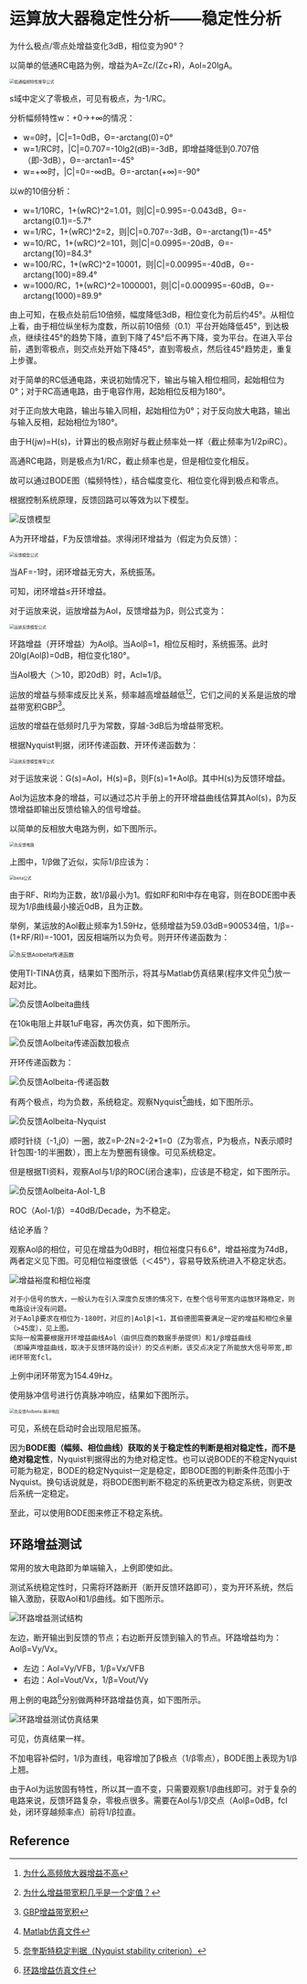 # 运算放大器稳定性分析——稳定性分析

为什么极点/零点处增益变化3dB，相位变为90°？

以简单的低通RC电路为例，增益为A=Zc/(Zc+R)，Aol=20lgA。

<img src="https://mythidea.oss-cn-beijing.aliyuncs.com/%E4%BD%8E%E9%80%9A%E5%B9%85%E9%A2%91%E7%89%B9%E6%80%A7%E6%8E%A8%E5%AF%BC%E5%85%AC%E5%BC%8F.png" alt="低通幅频特性推导公式" style="zoom:50%;" />

s域中定义了零极点，可见有极点，为-1/RC。



分析幅频特性w：+0->+∞的情况：

- w=0时，|C|=1=0dB，Θ=-arctang(0)=0°
- w=1/RC时，|C|=0.707=-10lg2(dB)=-3dB，即增益降低到0.707倍（即-3dB），Θ=-arctan1=-45°
- w=+∞时，|C|=0=-∞dB。Θ=-arctan(+∞)=-90°

以w的10倍分析：

- w=1/10RC，1+(wRC)^2=1.01，则|C|=0.995=-0.043dB，Θ=-arctang(0.1)=-5.7°
- w=1/RC，1+(wRC)^2=2，则|C|=0.707=-3dB，Θ=-arctang(1)=-45°
- w=10/RC，1+(wRC)^2=101，则|C|=0.0995=-20dB，Θ=-arctang(10)=84.3°
- w=100/RC，1+(wRC)^2=10001，则|C|=0.00995=-40dB，Θ=-arctang(100)=89.4°
- w=1000/RC，1+(wRC)^2=1000001，则|C|=0.000995=-60dB，Θ=-arctang(1000)=89.9°

由上可知，在极点处前后10倍频，幅度降低3dB，相位变化为前后约45°。从相位上看，由于相位纵坐标为度数，所以前10倍频（0.1）平台开始降低45°，到达极点，继续往45°的趋势下降，直到下降了45°后不再下降，变为平台。在进入平台前，遇到零极点，则交点处开始下降45°，直到零极点，然后往45°趋势走，重复上步骤。



对于简单的RC低通电路，来说初始情况下，输出与输入相位相同，起始相位为0°；对于RC高通电路，由于电容作用，起始相位反相为180°。

对于正向放大电路，输出与输入同相，起始相位为0°；对于反向放大电路，输出与输入反相，起始相位为180°。



由于H(jw)=H(s)，计算出的极点刚好与截止频率处一样（截止频率为1/2piRC）。 

高通RC电路，则是极点为1/RC，截止频率也是，但是相位变化相反。

故可以通过BODE图（幅频特性），结合幅度变化、相位变化得到极点和零点。



根据控制系统原理，反馈回路可以等效为以下模型。

![反馈模型](https://mythidea.oss-cn-beijing.aliyuncs.com/%E5%8F%8D%E9%A6%88%E6%A8%A1%E5%9E%8B.png)

A为开环增益，F为反馈增益。求得闭环增益为（假定为负反馈）：

<img src="https://mythidea.oss-cn-beijing.aliyuncs.com/%E5%8F%8D%E9%A6%88%E6%A8%A1%E5%9E%8B%E5%85%AC%E5%BC%8F.png" alt="反馈模型公式" style="zoom:50%;" />

当AF=-1时，闭环增益无穷大，系统振荡。

可知，闭环增益≤开环增益。

对于运放来说，运放增益为Aol，反馈增益为β，则公式变为：

<img src="https://mythidea.oss-cn-beijing.aliyuncs.com/%E8%BF%90%E6%94%BE%E5%8F%8D%E9%A6%88%E6%A8%A1%E5%9E%8B%E5%85%AC%E5%BC%8F.png" alt="运放反馈模型公式" style="zoom:50%;" />

环路增益（开环增益）为Aolβ。当Aolβ=1，相位反相时，系统振荡。此时20lg(Aolβ)=0dB，相位变化180°。

当Aol极大（＞10，即20dB）时，Acl≈1/β。

运放的增益与频率成反比关系，频率越高增益越低[^1][^2]，它们之间的关系是运放的增益带宽积GBP[^3]。

运放的增益在低频时几乎为常数，穿越-3dB后为增益带宽积。



根据Nyquist判据，闭环传递函数、开环传递函数为：

<img src="https://mythidea.oss-cn-beijing.aliyuncs.com/%E8%BF%90%E6%94%BE%E5%8F%8D%E9%A6%88%E6%A8%A1%E5%9E%8B%E6%8E%A8%E5%AF%BC%E5%85%AC%E5%BC%8F.png" alt="运放反馈模型推导公式" style="zoom: 50%;" />

对于运放来说：G(s)=Aol，H(s)=β，则F(s)=1+Aolβ。其中H(s)为反馈环增益。



Aol为运放本身的增益，可以通过芯片手册上的开环增益曲线估算其Aol(s)，β为反馈增益即输出反馈给输入的信号增益。

以简单的反相放大电路为例，如下图所示。

<img src="https://mythidea.oss-cn-beijing.aliyuncs.com/Snipaste_2018-10-17_00-36-29.png" alt="负反馈电路" style="zoom:50%;" />

上图中，1/β做了近似，实际1/β应该为：

<img src="https://mythidea.oss-cn-beijing.aliyuncs.com/beita%E5%85%AC%E5%BC%8F.png" alt="beita公式" style="zoom:50%;" />

由于RF、RI均为正数，故1/β最小为1。假如RF和RI中存在电容，则在BODE图中表现为1/β曲线最小接近0dB，且为正数。

举例，某运放的Aol截止频率为1.59Hz，低频增益为59.03dB=900534倍，1/β=-(1+RF/RI)=-1001，因反相端所以为负号。则开环传递函数为：

<img src="https://mythidea.oss-cn-beijing.aliyuncs.com/%E8%B4%9F%E5%8F%8D%E9%A6%88Aolbeita%E4%BC%A0%E9%80%92%E5%87%BD%E6%95%B0.png" alt="负反馈Aolbeita传递函数" style="zoom:67%;" />

使用TI-TINA仿真，结果如下图所示，将其与Matlab仿真结果(程序文件见[^4])放一起对比。

![负反馈Aolbeita曲线](https://mythidea.oss-cn-beijing.aliyuncs.com/%E8%B4%9F%E5%8F%8D%E9%A6%88Aolbeita%E6%9B%B2%E7%BA%BF.png)

在10k电阻上并联1uF电容，再次仿真，如下图所示。

![负反馈Aolbeita传递函数加极点](https://mythidea.oss-cn-beijing.aliyuncs.com/%E8%B4%9F%E5%8F%8D%E9%A6%88Aolbeita%E4%BC%A0%E9%80%92%E5%87%BD%E6%95%B0%E5%8A%A0%E6%9E%81%E7%82%B9.png)

开环传递函数为：

![负反馈Aolbeita-传递函数](https://mythidea.oss-cn-beijing.aliyuncs.com/%E8%B4%9F%E5%8F%8D%E9%A6%88Aolbeita-%E4%BC%A0%E9%80%92%E5%87%BD%E6%95%B0.png)

有两个极点，均为负数，系统稳定。观察Nyquist[^5]曲线，如下图所示。

![负反馈Aolbeita-Nyquist](https://mythidea.oss-cn-beijing.aliyuncs.com/%E8%B4%9F%E5%8F%8D%E9%A6%88Aolbeita-Nyquist.png)

顺时针绕（-1,j0）一圈，故Z=P-2N=2-2*1=0（Z为零点，P为极点，N表示顺时针包围-1的半圈数），图上左为整圈有镜像。可见系统稳定。

但是根据TI资料，观察Aol与1/β的ROC(闭合速率)，应该是不稳定，如下图所示。

![负反馈Aolbeita-Aol-1_B](https://mythidea.oss-cn-beijing.aliyuncs.com/%E8%B4%9F%E5%8F%8D%E9%A6%88Aolbeita-Aol-1_B.png)

ROC（Aol-1/β）=40dB/Decade，为不稳定。

结论矛盾？

观察Aolβ的相位，可见在增益为0dB时，相位裕度只有6.6°，增益裕度为74dB，两者定义见下图。可见相位裕度很低（＜45°），容易导致系统进入不稳定状态。

![增益裕度和相位裕度](https://mythidea.oss-cn-beijing.aliyuncs.com/%E5%A2%9E%E7%9B%8A%E8%A3%95%E5%BA%A6%E5%92%8C%E7%9B%B8%E4%BD%8D%E8%A3%95%E5%BA%A6.png)

```
对于小信号的放大，一般认为在引入深度负反馈的情况下，在整个信号带宽内运放环路稳定，则电路设计没有问题。
对于Aolβ要求在相位为-180时，对应的|Aolβ|<1，其伯德图需要满足一定的增益和相位余量（>45度），见上图。
实际一般需要根据开环增益曲线Aol（由供应商的数据手册提供）和1/β增益曲线
（即噪声增益曲线，取决于反馈环路的设计）的交点判断，该交点决定了所能放大信号带宽,即闭环带宽fcl。
```

上例中闭环带宽为154.49Hz。



使用脉冲信号进行仿真脉冲响应，结果如下图所示。

<img src="https://mythidea.oss-cn-beijing.aliyuncs.com/%E8%B4%9F%E5%8F%8D%E9%A6%88Aolbeita-%E8%84%89%E5%86%B2%E5%93%8D%E5%BA%94.png" alt="负反馈Aolbeita-脉冲响应" style="zoom:50%;" />

可见，系统在启动时会出现阻尼振荡。



因为**BODE图（幅频、相位曲线）获取的关于稳定性的判断是相对稳定性，而不是绝对稳定性**，Nyquist判据得出的为绝对稳定性。也可以说BODE的不稳定Nyquist可能为稳定，BODE的稳定Nyquist一定是稳定，即BODE图的判断条件范围小于Nyquist。换句话说就是，将BODE图判断不稳定的系统更改为稳定系统，则更改后系统一定稳定。

至此，可以使用BODE图来修正不稳定系统。



## 环路增益测试

常用的放大电路即为单端输入，上例即使如此。

测试系统稳定性时，只需将环路断开（断开反馈环路即可），变为开环系统，然后输入激励，获取Aol和1/β曲线。如下图所示。

![环路增益测试结构](https://mythidea.oss-cn-beijing.aliyuncs.com/%E7%8E%AF%E8%B7%AF%E5%A2%9E%E7%9B%8A%E6%B5%8B%E8%AF%95%E7%BB%93%E6%9E%84.png)

左边，断开输出到反馈的节点；右边断开反馈到输入的节点。环路增益均为：Aolβ=Vy/Vx。

- 左边：Aol=Vy/VFB，1/β=Vx/VFB
- 右边：Aol=Vout/Vx，1/β=Vout/Vy

用上例的电路[^6]分别做两种环路增益仿真，如下图所示。

![环路增益测试仿真结果](https://mythidea.oss-cn-beijing.aliyuncs.com/%E7%8E%AF%E8%B7%AF%E5%A2%9E%E7%9B%8A%E6%B5%8B%E8%AF%95%E4%BB%BF%E7%9C%9F%E7%BB%93%E6%9E%9C.png)

可见，仿真结果一样。

不加电容补偿时，1/β为直线，电容增加了β极点（1/β零点），BODE图上表现为1/β上翘。

由于Aol为运放固有特性，所以其一直不变，只需要观察1/β曲线即可。对于复杂的电路来说，反馈环路复杂，零极点很多。需要在Aol与1/β交点（Aolβ=0dB，fcl处，闭环穿越频率点）前将1/β拉直。



## Reference



[^1]: [为什么高频放大器增益不高](https://zhidao.baidu.com/question/198054396.html)
[^2]: [为什么增益带宽积几乎是一个定值？](https://www.zhihu.com/question/24620056)
[^3]: [GBP增益带宽积](https://www.cnblogs.com/time93/p/9347566.html)
[^4]: [Matlab仿真文件](http://www.ivixivi.com/f/7f419fe8376a4ef1a72b/?dl=1)
[^5]: [奈奎斯特稳定判据（Nyquist stability criterion）](https://zhuanlan.zhihu.com/p/33007435)

[^6]: [环路增益仿真文件](http://www.ivixivi.com/f/8ca4b61e640541738d9b/?dl=1)

